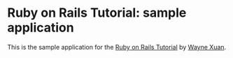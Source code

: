 # Ruby on Rails Tutorial: sample application

This is the sample application for the [Ruby on Rails Tutorial](http://railstutorial.org/) by [Wayne Xuan](http://xuanyinwen.com/).